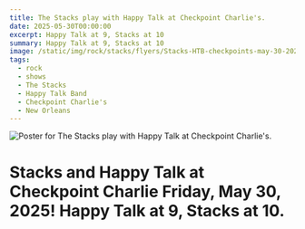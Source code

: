 ```yaml
---
title: The Stacks play with Happy Talk at Checkpoint Charlie's.
date: 2025-05-30T00:00:00
excerpt: Happy Talk at 9, Stacks at 10
summary: Happy Talk at 9, Stacks at 10
image: /static/img/rock/stacks/flyers/Stacks-HTB-checkpoints-may-30-2025.jpg
tags:
  - rock
  - shows
  - The Stacks
  - Happy Talk Band
  - Checkpoint Charlie's
  - New Orleans
---
```


![Poster for The Stacks play with Happy Talk at Checkpoint Charlie's.](/static/img/rock/stacks/flyers/Stacks-HTB-checkpoints-may-30-2025.jpg)

# Stacks and Happy Talk at Checkpoint Charlie Friday, May 30, 2025! Happy Talk at 9, Stacks at 10.